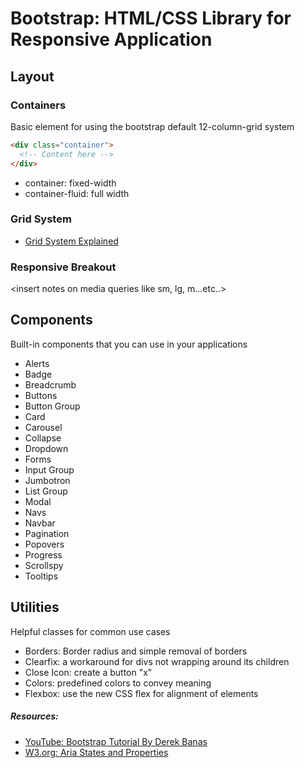 # Bootstrap: HTML/CSS Library for Responsive Application

## Layout
### Containers
Basic element for using the bootstrap default 12-column-grid system
```html
<div class="container">
  <!-- Content here -->
</div>
```
- container: fixed-width
- container-fluid: full width

### Grid System
- [Grid System Explained](https://v4-alpha.getbootstrap.com/layout/grid/)

### Responsive Breakout
<insert notes on media queries like sm, lg, m...etc..>

## Components
Built-in components that you can use in your applications
- Alerts
- Badge
- Breadcrumb
- Buttons
- Button Group
- Card
- Carousel
- Collapse
- Dropdown
- Forms
- Input Group
- Jumbotron
- List Group
- Modal
- Navs
- Navbar
- Pagination
- Popovers
- Progress
- Scrollspy
- Tooltips

## Utilities
Helpful classes for common use cases
- Borders: Border radius and simple removal of borders
- Clearfix: a workaround for divs not wrapping around its children
- Close Icon: create a button "x" 
- Colors: predefined colors to convey meaning
- Flexbox: use the new CSS flex for alignment of elements

##### Resources:
- [YouTube: Bootstrap Tutorial By Derek Banas](https://www.youtube.com/watch?v=gqOEoUR5RHg)
- [W3.org: Aria States and Properties](https://www.w3.org/TR/wai-aria/states_and_properties)
